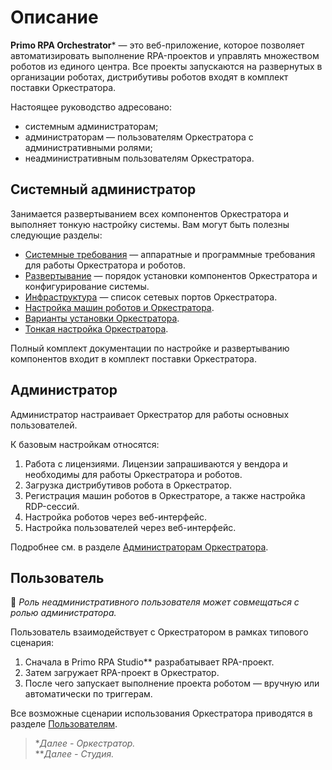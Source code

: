 # Описание

**Primo RPA Orchestrator**\* — это веб-приложение, которое позволяет автоматизировать выполнение RPA-проектов и управлять множеством роботов из единого центра. Все проекты запускаются на развернутых в организации роботах, дистрибутивы роботов входят в комплект поставки Оркестратора. 

Настоящее руководство адресовано:
* системным администраторам;
* администраторам — пользователям Оркестратора с административными ролями;
* неадминистративным пользователям Оркестратора.

## Системный администратор

Занимается развертыванием всех компонентов Оркестратора и выполняет тонкую настройку системы. Вам могут быть полезны следующие разделы:
* [Системные требования](https://docs.primo-rpa.ru/primo-rpa/orchestrator-new/systemreq) — аппаратные и программные требования для работы Оркестратора и роботов.
* [Развертывание](https://docs.primo-rpa.ru/primo-rpa/orchestrator/orchestrator-sys-admin/deployment) — порядок установки компонентов Оркестратора и конфигурирование системы.
* [Инфраструктура](https://docs.primo-rpa.ru/primo-rpa/orchestrator-new/ports) — список сетевых портов Оркестратора.
* [Настройка машин роботов и Оркестратора](https://docs.primo-rpa.ru/primo-rpa/orchestrator/orchestrator-sys-admin/machines-setup).
* [Варианты установки Оркестратора](https://docs.primo-rpa.ru/primo-rpa/orchestrator/orchestrator-sys-admin/install/quick-install).
* [Тонкая настройка Оркестратора](https://docs.primo-rpa.ru/primo-rpa/orchestrator/orchestrator-sys-admin/fine-tuning).

Полный комплект документации по настройке и развертыванию компонентов входит в комплект поставки Оркестратора. 


## Администратор

Администратор настраивает Оркестратор для работы основных пользователей. 

К базовым настройкам относятся:

1. Работа с лицензиями. Лицензии запрашиваются у вендора и необходимы для работы Оркестратора и роботов.
2. Загрузка дистрибутивов робота в Оркестратор.
3. Регистрация машин роботов в Оркестраторе, а также настройка RDP-сессий.
4. Настройка роботов через веб-интерфейс.
5. Настройка пользователей через веб-интерфейс.

Подробнее см. в разделе [Администраторам Оркестратора](https://docs.primo-rpa.ru/primo-rpa/orchestrator/orchestrator-admin).

## Пользователь

:small_blue_diamond: *Роль неадминистративного пользователя может совмещаться с ролью администратора.*

Пользователь взаимодействует с Оркестратором в рамках типового сценария:

1. Сначала в Primo RPA Studio\*\* разрабатывает RPA-проект.
2. Затем загружает RPA-проект в Оркестратор.
3. После чего запускает выполнение проекта роботом — вручную или автоматически по триггерам.

Все возможные сценарии использования Оркестратора приводятся в разделе [Пользователям](https://docs.primo-rpa.ru/primo-rpa/orchestrator/orchestrator-user).



> \**Далее - Оркестратор.*\
> \*\**Далее - Студия.*

